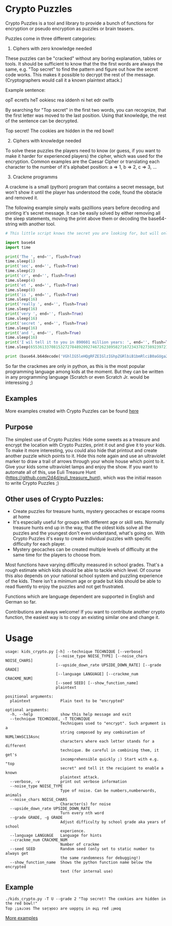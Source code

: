 # Crypto Puzzles

Crypto Puzzles is a tool and library to provide a bunch of functions for encryption or pseudo encryption as puzzles or brain teasers. 

Puzzles come in three different categories:
1. Ciphers with zero knowledge needed

These puzzles can be "cracked" without any boring explanation, tables or tools. It should be sufficient to know that the the first words are always the same, e.g. "Top secret" to find the pattern and figure out how the secret code works. This makes it possible to decrypt the rest of the message. (Cryptographers would call it a known plaintext attack.) 

Example sentence:

  opT ecret!s heT ookiesc rea iddenh ni het edr owl!b

By searching for "Top secret" in the first two words, you can recognize, that the first letter was moved to the last position. Using that knowledge, the rest of the sentence can be decrypted.

 Top secret! The cookies are hidden in the red bowl!

2. Ciphers with knowledge needed

To solve these puzzles the players need to know (or guess, if you want to make it harder for experienced players) the cipher, which was used for the encryption. Common examples are the Caesar Cipher or translating each character to the number of it's alphabet position: a => 1, b => 2, c => 3, ...

3. Crackme programms
 
A crackme is a small (python) program that contains a secret message, but won't show it until the player has understood the code, found the obstacle and removed it. 

The following example simply waits gazillions years before decoding and printing it's secret message. It can be easily solved by either removing all the sleep statements, moving the print above them or decoding the base64-string with another tool.

```python
# This little script knows the secret you are looking for, but will only tell it in 890601 billion years, harhar :) If you don't have this much time, find a quicker way ...

import base64
import time

print('The ', end='', flush=True)
time.sleep(1)
print('sec', end='', flush=True)
time.sleep(2)
print('cr', end='', flush=True)
time.sleep(4)
print('et ', end='', flush=True)
time.sleep(8)
print('is ', end='', flush=True)
time.sleep(16)
print('really ', end='', flush=True)
time.sleep(16)
print('very ', end='', flush=True)
time.sleep(16)
print('secret ', end='', flush=True)
time.sleep(16)
print('and ', end='', flush=True)
time.sleep(16)
print('I wil tell it to you in 890601 million years: ', end='', flush=True)
time.sleep(65536133708153272784892092746726238958271672343782738923972138217189789897890)

print (base64.b64decode('VGhlIG5leHQgRFZEIGlzIGhpZGRlbiB1bmRlciB0aGUga2l0Y2hlbiBzaW5rLg==').decode('utf8'))
```
 
So far the crackmes are only in python, as this is the most popular programming language among kids at the moment. But they can be written in any programming language (Scratch or even Scratch Jr. would be interessing ;)

## Examples 

More examples created with Crypto Puzzles can be found [here](Examples.md)

## Purpose

The simplest use of Crypto Puzzles: Hide some sweets as a treasure and encrypt the location with Crypto Puzzles, print it out and give it to your kids. To make it more interesting, you could also hide that printout and create another puzzle which points to it. Hide this note again and use an ultraviolet marker to draw a trail of arrows through your whole house which point to it. Give your kids some ultraviolet lamps and enjoy the show. If you want to automate all of this, use Euli Treasure Hunt (<https://github.com/2d4d/euli_treasure_hunt>), which was the initial reason to write Crypto Puzzles ;)

## Other uses of Crypto Puzzles:
* Create puzzles for treasure hunts, mystery geocaches or escape rooms at home
* It's especially useful for groups with different age or skill sets. Normally treasure hunts end up in the way, that the oldest kids solve all the puzzles and the youngest don't even understand, what's going on. With Crypto Puzzles it's easy to create individual puzzles with specific difficulty for each player.
* Mystery geocaches can be created multiple levels of difficulty at the same time for the players to choose from.

Most functions have varying difficulty measured in school grades. That's a rough estimate which kids should be able to tackle which level. Of course this also depends on your national school system and puzzling experience of the kids. There isn't a minimum age or grade but kids should be able to read fluently to enjoy the puzzles and not get frustrated.

Functions which are language dependent are supported in English and German so far.

Contributions are always welcome! If you want to contribute another crypto function, the easiest way is to copy an existing similar one and change it.

# Usage
```
usage: kids_crypto.py [-h] --technique TECHNIQUE [--verbose]
                      [--noise_type NOISE_TYPE] [--noise_chars NOISE_CHARS]
                      [--upside_down_rate UPSIDE_DOWN_RATE] [--grade GRADE]
                      [--language LANGUAGE] [--crackme_num CRACKME_NUM]
                      [--seed SEED] [--show_function_name]
                      plaintext

positional arguments:
  plaintext             Plain text to be "encrypted"

optional arguments:
  -h, --help            show this help message and exit
  --technique TECHNIQUE, -T TECHNIQUE
                        Techniques used to "encrypt". Such argument is a
                        string composed by any combination of NUMLlWmSC13Asnc
                        characters where each letter stands for a different
                        technique. Be careful in combining them, it get's
                        incomprehensible quickly ;) Start with e.g. "top
                        secret" and tell it the recipient to enable a known
                        plaintext attack.
  --verbose, -v         print out verbose information
  --noise_type NOISE_TYPE
                        Type of noise. Can be numbers,numberwords, animals
  --noise_chars NOISE_CHARS
                        Character(s) for noise
  --upside_down_rate UPSIDE_DOWN_RATE
                        Turn every nth word
  --grade GRADE, -g GRADE
                        Adjust difficulty by school grade aka years of school
                        experience.
  --language LANGUAGE   Language for hints
  --crackme_num CRACKME_NUM
                        Number of crackme
  --seed SEED           Random seed (only set to static number to always get
                        the same randomness for debugging!)
  --show_function_name  Shows the python function name below the encrypted
                        text (for internal use)
```

## Example

```
./kids_crypto.py -T U --grade 2 "Top secret! The cookies are hidden in the red bowl!"
Top ¡ʇǝɹɔǝs The sǝᴉʞooɔ are uǝppᴉɥ in ǝɥʇ red ¡ꞁʍoq
```

[More examples](Examples.md)

